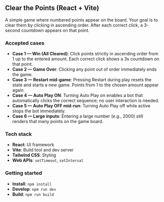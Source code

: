 ## Clear the Points (React + Vite)

A simple game where numbered points appear on the board. Your goal is to clear them by clicking in ascending order. After each correct click, a 3-second countdown appears on that point.

### Accepted cases
- **Case 1 — Win (All Cleared)**: Click points strictly in ascending order from 1 up to the entered amount. Each correct click shows a 3s countdown on that point.
- **Case 2 — Game Over**: Clicking any point out of order immediately ends the game.
- **Case 3 — Restart mid-game**: Pressing Restart during play resets the state and starts a new game. Points from 1 to the chosen amount appear again.
- **Case 4 — Auto Play ON**: Turning Auto Play on enables a bot that automatically clicks the correct sequence; no user interaction is needed.
- **Case 5 — Auto Play OFF mid-run**: Turning Auto Play off while active stops the bot immediately.
- **Case 6 — Large inputs**: Entering a large number (e.g., 2000) still renders that many points on the game board.

### Tech stack
- **React**: UI framework
- **Vite**: Build tool and dev server
- **Tailwind CSS**: Styling
- **Web APIs**: `setTimeout`, `setInterval`

### Getting started
- **Install**: `npm install`
- **Develop**: `npm run dev`
- **Build**: `npm run build`


